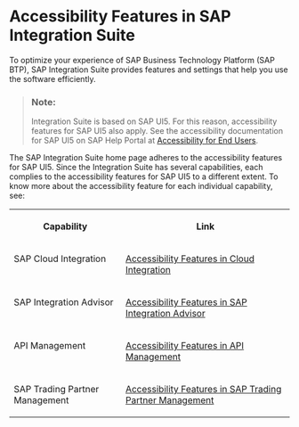 <!-- loioe3e04a8258754b0d818f70324138549f -->

# Accessibility Features in SAP Integration Suite

To optimize your experience of SAP Business Technology Platform \(SAP BTP\), SAP Integration Suite provides features and settings that help you use the software efficiently.



> ### Note:  
> Integration Suite is based on SAP UI5. For this reason, accessibility features for SAP UI5 also apply. See the accessibility documentation for SAP UI5 on SAP Help Portal at [Accessibility for End Users](https://help.sap.com/docs/SAPUI5/bc5a64aac808463baa95b4230f221716/f562835d0b4e44129aa24a17551a0baa.html).

The SAP Integration Suite home page adheres to the accessibility features for SAP UI5. Since the Integration Suite has several capabilities, each complies to the accessibility features for SAP UI5 to a different extent. To know more about the accessibility feature for each individual capability, see:


<table>
<tr>
<th valign="top">

Capability



</th>
<th valign="top">

Link



</th>
</tr>
<tr>
<td valign="top">

SAP Cloud Integration



</td>
<td valign="top">

[Accessibility Features in Cloud Integration](https://help.sap.com/docs/CLOUD_INTEGRATION/368c481cd6954bdfa5d0435479fd4eaf/c7be6b629e4c482c9302895dfae3e9ba.html?version=Cloud)



</td>
</tr>
<tr>
<td valign="top">

SAP Integration Advisor



</td>
<td valign="top">

[Accessibility Features in SAP Integration Advisor](https://help.sap.com/docs/CLOUD_INTEGRATION/368c481cd6954bdfa5d0435479fd4eaf/2b33756e84fc43879405a5e3efe4e520.html?version=Cloud)



</td>
</tr>
<tr>
<td valign="top">

API Management



</td>
<td valign="top">

[Accessibility Features in API Management](https://help.sap.com/docs/SAP_CLOUD_PLATFORM_API_MANAGEMENT/66d066d903c2473f81ec33acfe2ccdb4/479e5b4e0ba44a978acba41e6b80e1d9.html?version=Cloud)



</td>
</tr>
<tr>
<td valign="top">

SAP Trading Partner Management



</td>
<td valign="top">

[Accessibility Features in SAP Trading Partner Management](accessibility-features-in-sap-trading-partner-management-c17213a.md)



</td>
</tr>
</table>

